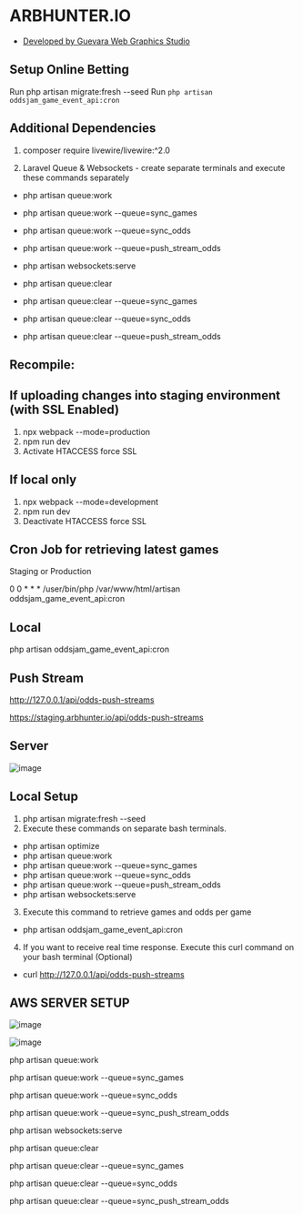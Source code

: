 # ARBHUNTER.IO

-   [Developed by Guevara Web Graphics Studio](https://guevarawebgraphics.com)

## Setup Online Betting

Run php artisan migrate:fresh --seed
Run `php artisan oddsjam_game_event_api:cron`

## Additional Dependencies

1. composer require livewire/livewire:^2.0

2. Laravel Queue & Websockets - create separate terminals and execute these commands separately

-   php artisan queue:work
-   php artisan queue:work --queue=sync_games
-   php artisan queue:work --queue=sync_odds
-   php artisan queue:work --queue=push_stream_odds
-   php artisan websockets:serve

-   php artisan queue:clear
-   php artisan queue:clear --queue=sync_games
-   php artisan queue:clear --queue=sync_odds
-   php artisan queue:clear --queue=push_stream_odds

## Recompile:

## If uploading changes into staging environment (with SSL Enabled)

1. npx webpack --mode=production
2. npm run dev
3. Activate HTACCESS force SSL

## If local only

1. npx webpack --mode=development
2. npm run dev
3. Deactivate HTACCESS force SSL

## Cron Job for retrieving latest games

Staging or Production

0 0 \* \* \* /user/bin/php /var/www/html/artisan oddsjam_game_event_api:cron

## Local

php artisan oddsjam_game_event_api:cron

## Push Stream

http://127.0.0.1/api/odds-push-streams

https://staging.arbhunter.io/api/odds-push-streams

## Server

![image](https://github.com/guevarawebgraphics/oddsjam/assets/42199746/00859447-cc17-466f-b4a6-d8b69bf1bb85)

## Local Setup

1. php artisan migrate:fresh --seed
2. Execute these commands on separate bash terminals.

-   php artisan optimize
-   php artisan queue:work
-   php artisan queue:work --queue=sync_games
-   php artisan queue:work --queue=sync_odds
-   php artisan queue:work --queue=push_stream_odds
-   php artisan websockets:serve

3. Execute this command to retrieve games and odds per game

-   php artisan oddsjam_game_event_api:cron

4. If you want to receive real time response. Execute this curl command on your bash terminal (Optional)

-   curl http://127.0.0.1/api/odds-push-streams

## AWS SERVER SETUP

![image](https://github.com/guevarawebgraphics/oddsjam/assets/42199746/3f624b11-8510-4be5-b1b0-4edcf26900cf)

![image](https://github.com/guevarawebgraphics/oddsjam/assets/42199746/20bfe292-7537-41ec-aa1d-25684794ae52)

php artisan queue:work

php artisan queue:work --queue=sync_games

php artisan queue:work --queue=sync_odds

php artisan queue:work --queue=sync_push_stream_odds

php artisan websockets:serve

php artisan queue:clear

php artisan queue:clear --queue=sync_games

php artisan queue:clear --queue=sync_odds

php artisan queue:clear --queue=sync_push_stream_odds
